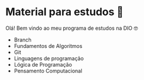 # Material para estudos 📓

Olá! Bem vindo ao meu programa de estudos na DIO 🤓

- Branch
- Fundamentos de Algoritmos 
- Git
- Linguagens de programação
- Lógica de Programação
- Pensamento Computacional

